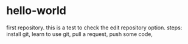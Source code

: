 # hello-world
first repository.
this is a test to check the edit repository option.
steps:
install git,
learn to use git,
pull a request, 
push some code,
